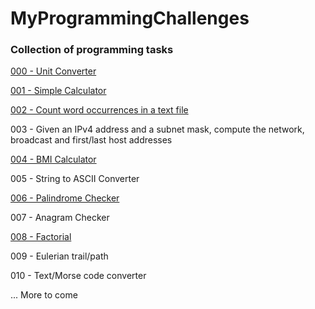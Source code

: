 # MyProgrammingChallenges

### Collection of programming tasks 

[000 - Unit Converter](https://github.com/mdawidowski/MyProgrammingChallenges/tree/master/000)

[001 - Simple Calculator](https://github.com/mdawidowski/MyProgrammingChallenges/tree/master/001)

[002 - Count word occurrences in a text file](https://github.com/mdawidowski/MyProgrammingChallenges/tree/master/002)

003 - Given an IPv4 address and a subnet mask, compute the network, broadcast and first/last host addresses

[004 - BMI Calculator](https://github.com/mdawidowski/MyProgrammingChallenges/tree/master/004)

005 - String to ASCII Converter

[006 - Palindrome Checker](https://github.com/mdawidowski/MyProgrammingChallenges/tree/master/006)

007 - Anagram Checker

[008 - Factorial](https://github.com/mdawidowski/MyProgrammingChallenges/tree/master/008)

009 - Eulerian trail/path

010 - Text/Morse code converter

... More to come
